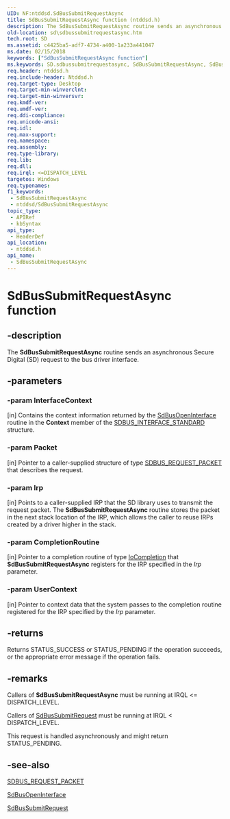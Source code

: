```yaml
---
UID: NF:ntddsd.SdBusSubmitRequestAsync
title: SdBusSubmitRequestAsync function (ntddsd.h)
description: The SdBusSubmitRequestAsync routine sends an asynchronous Secure Digital (SD) request to the bus driver interface.
old-location: sd\sdbussubmitrequestasync.htm
tech.root: SD
ms.assetid: c4425ba5-adf7-4734-a400-1a233a441047
ms.date: 02/15/2018
keywords: ["SdBusSubmitRequestAsync function"]
ms.keywords: SD.sdbussubmitrequestasync, SdBusSubmitRequestAsync, SdBusSubmitRequestAsync function [Buses], ntddsd/SdBusSubmitRequestAsync, sd-rtns_69f249eb-f2e8-48fa-8857-b47c732faea6.xml
req.header: ntddsd.h
req.include-header: Ntddsd.h
req.target-type: Desktop
req.target-min-winverclnt: 
req.target-min-winversvr: 
req.kmdf-ver: 
req.umdf-ver: 
req.ddi-compliance: 
req.unicode-ansi: 
req.idl: 
req.max-support: 
req.namespace: 
req.assembly: 
req.type-library: 
req.lib: 
req.dll: 
req.irql: <=DISPATCH_LEVEL
targetos: Windows
req.typenames: 
f1_keywords:
 - SdBusSubmitRequestAsync
 - ntddsd/SdBusSubmitRequestAsync
topic_type:
 - APIRef
 - kbSyntax
api_type:
 - HeaderDef
api_location:
 - ntddsd.h
api_name:
 - SdBusSubmitRequestAsync
---
```


# SdBusSubmitRequestAsync function


## -description

The <b>SdBusSubmitRequestAsync</b> routine sends an asynchronous Secure Digital (SD) request to the bus driver interface.

## -parameters

### -param InterfaceContext 

[in]
Contains the context information returned by the <a href="https://docs.microsoft.com/windows-hardware/drivers/ddi/ntddsd/nf-ntddsd-sdbusopeninterface">SdBusOpenInterface</a> routine in the <b>Context</b> member of the <a href="https://docs.microsoft.com/previous-versions/windows/hardware/drivers/ff537923(v=vs.85)">SDBUS_INTERFACE_STANDARD</a> structure.

### -param Packet 

[in]
Pointer to a caller-supplied structure of type <a href="https://docs.microsoft.com/previous-versions/windows/hardware/drivers/ff537931(v=vs.85)">SDBUS_REQUEST_PACKET</a> that describes the request.

### -param Irp 

[in]
Points to a caller-supplied IRP that the SD library uses to transmit the request packet. The <b>SdBusSubmitRequestAsync</b> routine stores the packet in the next stack location of the IRP, which allows the caller to reuse IRPs created by a driver higher in the stack.

### -param CompletionRoutine 

[in]
Pointer to a completion routine of type <a href="https://docs.microsoft.com/windows-hardware/drivers/ddi/wdm/nc-wdm-io_completion_routine">IoCompletion</a> that <b>SdBusSubmitRequestAsync</b> registers for the IRP specified in the <i>Irp </i>parameter.

### -param UserContext 

[in]
Pointer to context data that the system passes to the completion routine registered for the IRP specified by the <i>Irp </i>parameter.

## -returns

Returns STATUS_SUCCESS or STATUS_PENDING if the operation succeeds, or the appropriate error message if the operation fails.

## -remarks

Callers of <b>SdBusSubmitRequestAsync</b> must be running at IRQL <= DISPATCH_LEVEL.

Callers of <a href="https://docs.microsoft.com/windows-hardware/drivers/ddi/ntddsd/nf-ntddsd-sdbussubmitrequest">SdBusSubmitRequest</a> must be running at IRQL < DISPATCH_LEVEL.

This request is handled asynchronously and might return STATUS_PENDING.

## -see-also

<a href="https://docs.microsoft.com/previous-versions/windows/hardware/drivers/ff537931(v=vs.85)">SDBUS_REQUEST_PACKET</a>



<a href="https://docs.microsoft.com/windows-hardware/drivers/ddi/ntddsd/nf-ntddsd-sdbusopeninterface">SdBusOpenInterface</a>



<a href="https://docs.microsoft.com/windows-hardware/drivers/ddi/ntddsd/nf-ntddsd-sdbussubmitrequest">SdBusSubmitRequest</a>

